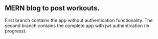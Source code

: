 ## MERN blog to post workouts.
First branch contains the app without authentication functionality.
The second branch contains the complete app with jwt authentication (in progress).